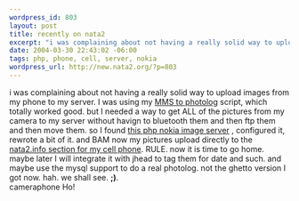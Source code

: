 ```yaml
--- 
wordpress_id: 803
layout: post
title: recently on nata2
excerpt: "i was complaining about not having a really solid way to upload images from my phone to my server. I was using my MMS to photolog script, which totally worked good. but I needed a way to get ALL of the pictures from my camera to my server without havign to bluetooth them and then ftp them and then move them. so I found "
date: 2004-03-30 22:43:02 -06:00
tags: php, phone, cell, server, nokia
wordpress_url: http://new.nata2.org/?p=803
---
```

i was complaining about not having a really solid way to upload images from my phone to my server. I was using my <a href="http://nata2.info/?path=code%2Fmms2blog">MMS to photolog</a> script, which totally worked good. but I needed a way to get ALL of the pictures from my camera to my server without havign to bluetooth them and then ftp them and then move them. so I found <a href="http://www.mylesgrant.com/braindump/older/2004/02/18/php_nokia_image_upload_server_02_release.html">this php nokia image server</a> , configured it, rewrote a bit of it. and BAM now my pictures upload directly to the <a href="http://nata2.info/?path=pictures%2Fmisc%2Fphone_camera%2Fnokia_6600">nata2.info section for my cell phone</a>. RULE. now it is time to go home. maybe later I will integrate it with jhead to tag them for date and such. and maybe use the mysql support to do a real photolog. not the ghetto version I got now. hah. we shall see. <b>;)</b>. <br/>cameraphone Ho!
